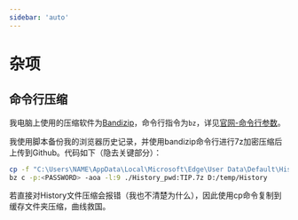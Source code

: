 ```yaml
---
sidebar: 'auto'
---
```

# 杂项
## 命令行压缩
我电脑上使用的压缩软件为[Bandizip](../farraginous/recommend_packages.md#bandizip)，命令行指令为`bz`，详见[官网-命令行参数](https://cn.bandisoft.com/bandizip/help/parameter/)。

我使用脚本备份我的浏览器历史记录，并使用bandizip命令行进行7z加密压缩后上传到Github。代码如下（隐去关键部分）：
```bash
cp -f "C:\Users\NAME\AppData\Local\Microsoft\Edge\User Data\Default\History" D:/temp
bz c -p:<PASSWORD> -aoa -l:9 ./History_pwd:TIP.7z D:/temp/History
```

若直接对History文件压缩会报错（我也不清楚为什么），因此使用cp命令复制到缓存文件夹压缩，曲线救国。